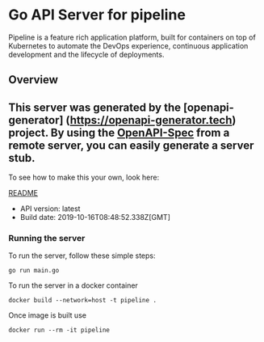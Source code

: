 # Go API Server for pipeline

Pipeline is a feature rich application platform, built for containers on top of Kubernetes to automate the DevOps experience, continuous application development and the lifecycle of deployments. 

## Overview
This server was generated by the [openapi-generator]
(https://openapi-generator.tech) project.
By using the [OpenAPI-Spec](https://github.com/OAI/OpenAPI-Specification) from a remote server, you can easily generate a server stub.  
-

To see how to make this your own, look here:

[README](https://openapi-generator.tech)

- API version: latest
- Build date: 2019-10-16T08:48:52.338Z[GMT]


### Running the server
To run the server, follow these simple steps:

```
go run main.go
```

To run the server in a docker container
```
docker build --network=host -t pipeline .
```

Once image is built use
```
docker run --rm -it pipeline 
```


